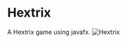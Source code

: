 # Hextrix
A Hextrix game using javafx.
![Hextrix](https://github.com/sobhan0011/Hextrix/assets/85999439/4be14ce4-7bc6-47ed-a5b0-28c77eb8434e)
